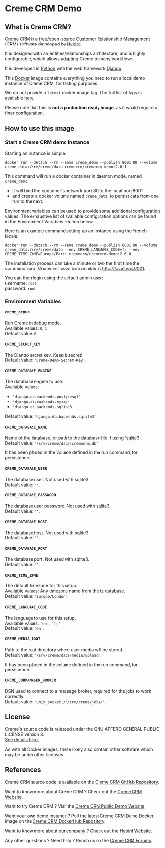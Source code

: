 # Creme CRM Demo


## What is Creme CRM?

[Creme CRM](https://www.cremecrm.com/) is a free/open-source Customer Relationship Management (CRM) software developed by [Hybird](https://hybird.org/).

It is designed with an entities/relationships architecture, and is highly configurable, which allows adapting Creme to many workflows.

It is developed in [Python](https://www.python.org/) with the web framework [Django](https://www.djangoproject.com/).

This [Docker](https://www.docker.com/) image contains everything you need to run a local demo instance of Creme CRM, for testing purposes.

We do not provide a `latest` docker image tag. The full list of tags is available [here](https://hub.docker.com/repository/docker/cremecrm/cremecrm-demo/tags).

Please note that this is **not a production ready image**, as it would require a finer configuration.


## How to use this image

### Start a Creme CRM demo instance

Starting an instance is simple:

```commandline
docker run --detach --rm --name creme_demo --publish 8001:80 --volume creme_data:/srv/creme/data cremecrm/cremecrm-demo:2.6.1
```

This command will run a docker container in daemon mode, named `creme_demo`:
- it will bind the container's network port 80 to the local port 8001
- and create a docker volume named `creme_data`, to persist data from one run to the next.

Environment variables can be used to provide some additional configuration values.
The exhaustive list of available configuration options can be found in the Environment Variables section below.

Here is an example command setting up an instance using the French locale:

```commandline
docker run --detach --rm --name creme_demo --publish 8001:80 --volume creme_data:/srv/creme/data --env CREME_LANGUAGE_CODE=fr --env CREME_TIME_ZONE=Europe/Paris cremecrm/cremecrm-demo:2.6.0
```

The installation process can take a minute or two the first time the command runs.
Creme will soon be available at [http://localhost:8001](http://localhost:8001).  

You can then login using the default admin user:  
username: `root`  
password: `root`


### Environment Variables

#### `CREME_DEBUG`
Run Creme in debug mode.  
Available values: `0`, `1`  
Default value: `0`.


#### `CREME_SECRET_KEY`
The Django secret key. Keep it secret!  
Default value: `'Creme-Demo-Secret-Key'`.


#### `CREME_DATABASE_ENGINE`
The database engine to use.  
Available values:
- `'django.db.backends.postgresql'`
- `'django.db.backends.mysql'`
- `'django.db.backends.sqlite3'`

Default value: `'django.db.backends.sqlite3'`.


#### `CREME_DATABASE_NAME`
Name of the database, or path to the database file if using 'sqlite3'.  
Default value: `'/srv/creme/data/cremecrm.db'`.  

It has been placed in the volume defined in the run command, for persistence.


#### `CREME_DATABASE_USER`
The database user. Not used with sqlite3.  
Default value: `''`. 


#### `CREME_DATABASE_PASSWORD`
The database user password. Not used with sqlite3.  
Default value: `''`. 


#### `CREME_DATABASE_HOST`
The database host. Not used with sqlite3.  
Default value: `''`. 


#### `CREME_DATABASE_PORT`
The database port. Not used with sqlite3.  
Default value: `''`. 


#### `CREME_TIME_ZONE`
The default timezone for this setup.  
Available values: Any timezone name from the tz database.  
Default value: `'Europe/London'`. 


#### `CREME_LANGUAGE_CODE`
The language to use for this setup.  
Available values: `'en'`, `'fr'`  
Default value: `'en'`.


#### `CREME_MEDIA_ROOT`
Path to the root directory where user media will be stored.  
Default value: `'/srv/creme/data/media/upload'`.  

It has been placed in the volume defined in the run command, for persistence.


#### `CREME_JOBMANAGER_BROKER`
DSN used to connect to a message broker, required for the jobs to work correctly.  
Default value: `'unix_socket:///srv/creme/jobs/'`.  


## License

Creme's source code is released under the GNU AFFERO GENERAL PUBLIC LICENSE version 3.  
[See details here.](https://github.com/HybirdCorp/creme_crm/blob/adca145bc382cdf8b274dce154c8f86424fa9224/LICENSE.txt)

As with all Docker images, these likely also contain other software which may be under other licenses.


## References

Creme CRM source code is available on the [Creme CRM GitHub Repository](https://github.com/HybirdCorp/creme_crm).

Want to know more about Creme CRM ?
Check out the [Creme CRM Website](https://www.cremecrm.com).

Want to try Creme CRM ?
Visit the [Creme CRM Public Demo Website](https://demos.cremecrm.com/).

Want your own demo instance ?
Pull the latest Creme CRM Demo Docker image on the [Creme CRM DockerHub Repository](https://hub.docker.com/r/cremecrm/cremecrm-demo).

Want to know more about our company ?
Check out the [Hybird Website](https://hybird.org/).

Any other questions ?
Need help ?
Reach us on the [Creme CRM Forums](https://www.cremecrm.com/forum/).

